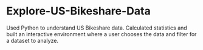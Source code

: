 # Explore-US-Bikeshare-Data
Used Python to understand US Bikeshare data. Calculated statistics and built an interactive environment where a user chooses the data and filter for a dataset to analyze. 
